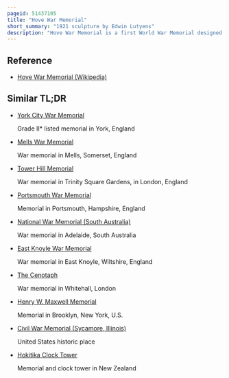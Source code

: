 ```yaml
---
pageid: 51437105
title: "Hove War Memorial"
short_summary: "1921 sculpture by Edwin Lutyens"
description: "Hove War Memorial is a first World War Memorial designed by Sir Edwin Lutyens and located on Grand Avenue in Hove, Part of the City of Brighton and Hove, on the south Coast of England. Hove was the Site of one of the earliest Recruiting Events at the Start of the War and later several military Hospitals. Over 600 Men from the Town were killed during the War, a Quarter of them from the local Regiment alone. In 1919 a War memorial Committee was set up and Lutyens was contracted as Architect. A Design was agreed in 1920 after two unsuccessful Proposals lutyens selected the Site from several Options."
---
```


## Reference

- [Hove War Memorial (Wikipedia)](https://en.wikipedia.org/?curid=51437105)

## Similar TL;DR

- [York City War Memorial](/tldr/en/york-city-war-memorial)

  Grade II\* listed memorial in York, England

- [Mells War Memorial](/tldr/en/mells-war-memorial)

  War memorial in Mells, Somerset, England

- [Tower Hill Memorial](/tldr/en/tower-hill-memorial)

  War memorial in Trinity Square Gardens, in London, England

- [Portsmouth War Memorial](/tldr/en/portsmouth-war-memorial)

  Memorial in Portsmouth, Hampshire, England

- [National War Memorial (South Australia)](/tldr/en/national-war-memorial-south-australia)

  War memorial in Adelaide, South Australia

- [East Knoyle War Memorial](/tldr/en/east-knoyle-war-memorial)

  War memorial in East Knoyle, Wiltshire, England

- [The Cenotaph](/tldr/en/the-cenotaph)

  War memorial in Whitehall, London

- [Henry W. Maxwell Memorial](/tldr/en/henry-w-maxwell-memorial)

  Memorial in Brooklyn, New York, U.S.

- [Civil War Memorial (Sycamore, Illinois)](/tldr/en/civil-war-memorial-sycamore-illinois)

  United States historic place

- [Hokitika Clock Tower](/tldr/en/hokitika-clock-tower)

  Memorial and clock tower in New Zealand

